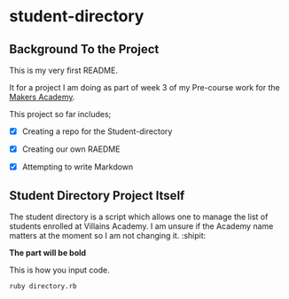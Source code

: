 # student-directory

## Background To the Project ##

This is my very first README.

It for a project I am doing as part of week 3 of my Pre-course work for the [Makers Academy](https://github.com/makersacademy).

This project so far includes;

- [x] Creating a repo for the Student-directory
- [x] Creating our own RAEDME
- [x] Attempting to write Markdown


## Student Directory Project Itself ##

The student directory is a script which allows one to manage the list of students enrolled at Villains Academy. I am unsure if the Academy name matters at the moment so I am not changing it.  :shipit:

**The part will be bold**

This is how you input code.
```
ruby directory.rb

```
